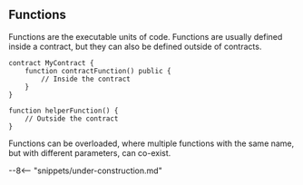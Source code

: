 <!-- markdownlint-configure-file { "first-line-heading": { "level": 2 } } -->

## Functions

Functions are the executable units of code. Functions are usually defined inside a contract, but they can also be defined outside of contracts.

```solidity
contract MyContract {
    function contractFunction() public {
        // Inside the contract
    }
}

function helperFunction() {
    // Outside the contract
}
```

Functions can be overloaded, where multiple functions with the same name, but with different parameters, can co-exist.

--8<-- "snippets/under-construction.md"
